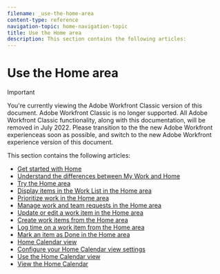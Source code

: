 ```yaml
---
filename: _use-the-home-area
content-type: reference
navigation-topic: home-navigation-topic
title: Use the Home area
description: This section contains the following articles:
---
```


# Use the Home area

>[!IMPORTANT]
>
>You're currently viewing the Adobe Workfront Classic version of this document. Adobe Workfront Classic is no longer supported. All Adobe Workfront Classic functionality, along with this documentation, will be removed in July 2022. Please transition to the the new Adobe Workfront experienceas soon as possible, and switch to the new Adobe Workfront experience version of this document.

This section contains the following articles:

* [Get started with Home](../../../workfront-basics/using-home/using-the-home-area/get-started-with-home.md) 
* [Understand the differences between My Work and Home](../../../workfront-basics/using-home/using-the-home-area/differences-between-my-work-home.md) 
* [Try the Home area](../../../workfront-basics/using-home/using-the-home-area/try-home-area.md) 
* [Display items in the Work List in the Home area](../../../workfront-basics/using-home/using-the-home-area/display-items-in-home-work-list.md) 
* [Prioritize work in the Home area](../../../workfront-basics/using-home/using-the-home-area/prioritize-work-in-home.md) 
* [Manage work and team requests in the Home area](../../../workfront-basics/using-home/using-the-home-area/manage-work-and-team-requests-home.md) 
* [Update or edit a work item in the Home area](../../../workfront-basics/using-home/using-the-home-area/update-and-edit-work-item-home.md) 
* [Create work items from the Home area](../../../workfront-basics/using-home/using-the-home-area/create-work-items-in-home.md) 
* [Log time on a work item from the Home area](../../../workfront-basics/using-home/using-the-home-area/log-time-on-work-item-in-home.md) 
* [Mark an item as Done in the Home area](../../../workfront-basics/using-home/using-the-home-area/mark-item-done-in-home.md) 
* [Home Calendar view](../../../workfront-basics/using-home/using-the-home-area/home-calendar-view.md) 
* [Configure your Home Calendar view settings](../../../workfront-basics/using-home/using-the-home-area/configure-home-calendar-view.md) 
* [Use the Home Calendar view](../../../workfront-basics/using-home/using-the-home-area/use-home-calendar-view.md) 
* [View the Home Calendar](../../../workfront-basics/using-home/using-the-home-area/view-home-calendar.md)

